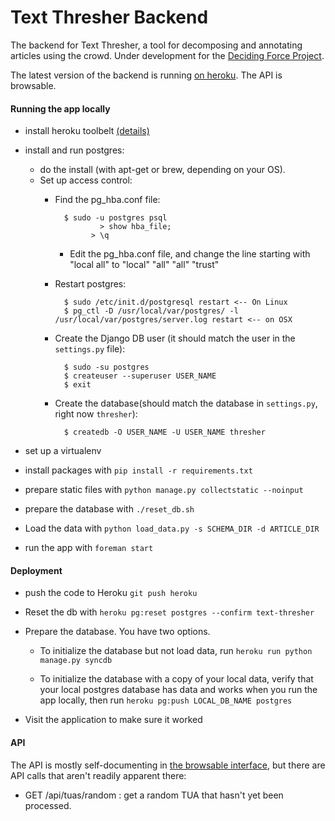 Text Thresher Backend
=====================

The backend for Text Thresher, a tool for decomposing and annotating articles
using the crowd. Under development for the
[Deciding Force Project](http://www.decidingforce.org/).

The latest version of the backend is running
[on heroku](http://text-thresher.herokuapp.com/api). The API is browsable.

#### Running the app locally

- install heroku toolbelt
  [(details)](https://devcenter.heroku.com/articles/getting-started-with-python#set-up)

- install and run postgres:
  - do the install (with apt-get or brew, depending on your OS). 
  - Set up access control:
    - Find the pg_hba.conf file:
    
            $ sudo -u postgres psql
				    > show hba_file;
	    		  > \q
		
	  - Edit the pg_hba.conf file, and change the line starting with "local all" to "local" "all" "all" "trust"
		
	- Restart postgres:
	
            $ sudo /etc/init.d/postgresql restart <-- On Linux
            $ pg_ctl -D /usr/local/var/postgres/ -l /usr/local/var/postgres/server.log restart <-- on OSX

	- Create the Django DB user (it should match the user in the `settings.py` file):

		    $ sudo -su postgres
		    $ createuser --superuser USER_NAME
		    $ exit
		
	- Create the database(should match the database in `settings.py`, right now `thresher`):

		    $ createdb -O USER_NAME -U USER_NAME thresher

- set up a virtualenv

- install packages with `pip install -r requirements.txt`

- prepare static files with `python manage.py collectstatic --noinput`

- prepare the database with `./reset_db.sh`

- Load the data with `python load_data.py -s SCHEMA_DIR -d ARTICLE_DIR`

- run the app with `foreman start`

#### Deployment

- push the code to Heroku `git push heroku`

- Reset the db with `heroku pg:reset postgres --confirm text-thresher`

- Prepare the database. You have two options.

  - To initialize the database but not load data, run
    `heroku run python manage.py syncdb`

  - To initialize the database with a copy of your local data, verify that your
    local postgres database has data and works when you run the app locally,
    then run `heroku pg:push LOCAL_DB_NAME postgres`

- Visit the application to make sure it worked

#### API

The API is mostly self-documenting in
[the browsable interface](http://text-thresher.herokuapp.com/api), but there are
API calls that aren't readily apparent there:

- GET /api/tuas/random : get a random TUA that hasn't yet been processed.

